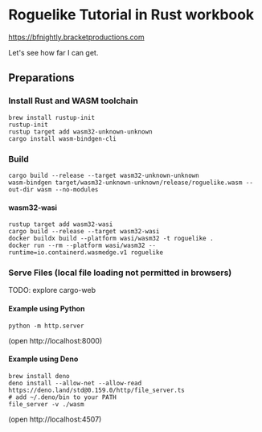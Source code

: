 # Roguelike Tutorial in Rust workbook

https://bfnightly.bracketproductions.com

Let's see how far I can get.

## Preparations

### Install Rust and WASM toolchain

```shell
brew install rustup-init
rustup-init
rustup target add wasm32-unknown-unknown
cargo install wasm-bindgen-cli
```

### Build

```shell
cargo build --release --target wasm32-unknown-unknown
wasm-bindgen target/wasm32-unknown-unknown/release/roguelike.wasm --out-dir wasm --no-modules
```

#### wasm32-wasi

```shell
rustup target add wasm32-wasi
cargo build --release --target wasm32-wasi
docker buildx build --platform wasi/wasm32 -t roguelike .
docker run --rm --platform wasi/wasm32 --runtime=io.containerd.wasmedge.v1 roguelike
```

### Serve Files (local file loading not permitted in browsers)

TODO: explore cargo-web

#### Example using Python

```shell
python -m http.server
```

(open http://localhost:8000)

#### Example using Deno

```shell
brew install deno
deno install --allow-net --allow-read https://deno.land/std@0.159.0/http/file_server.ts
# add ~/.deno/bin to your PATH
file_server -v ./wasm
```

(open http://localhost:4507)
